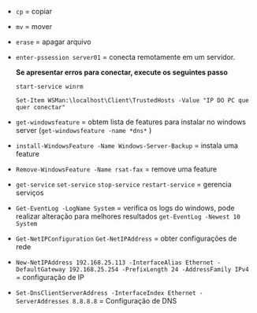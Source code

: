 * ``` cp ```  = copiar
* ``` mv ```  = mover
* ``` erase ``` = apagar arquivo
* ``` enter-pssession server01 ```  = conecta remotamente em um servidor.
  
  **Se apresentar erros para conectar, execute os seguintes passo**

  ``` start-service winrm ``` 

  ``` Set-Item WSMan:\localhost\Client\TrustedHosts -Value "IP DO PC que quer conectar" ``` 

* ``` get-windowsfeature ```  = obtem lista de features para instalar no windows server (``` get-windowsfeature -name *dns* ``` )
* ``` install-WindowsFeature -Name Windows-Server-Backup ``` = instala uma feature
* ``` Remove-WindowsFeature -Name rsat-fax ```  = remove uma feature
* ``` get-service ```  ``` set-service ```  ``` stop-service ``` ``` restart-service ```  = gerencia serviços
* ``` Get-EventLog -LogName System ```  = verifica os logs do windows, pode realizar alteração para melhores resultados ``` get-EventLog -Newest 10 System ``` 
* ``` Get-NetIPConfiguration ```  ``` Get-NetIPAddress ``` = obter configurações de rede
* ``` New-NetIPAddress 192.168.25.113 -InterfaceAlias Ethernet -DefaultGateway 192.168.25.254 -PrefixLength 24 -AddressFamily IPv4 ```  = configuração de IP
* ``` Set-DnsClientServerAddress -InterfaceIndex Ethernet -ServerAddresses 8.8.8.8 ```  = Configuração de DNS